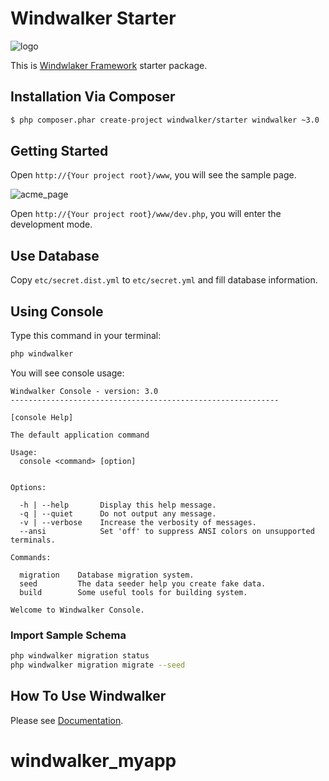 # Windwalker Starter

![logo](https://cloud.githubusercontent.com/assets/1639206/2870854/176b987a-d2e4-11e3-8be6-9f70304a8499.png)

This is [Windwlaker Framework](https://github.com/ventoviro/windwalker) starter package.

## Installation Via Composer

``` bash
$ php composer.phar create-project windwalker/starter windwalker ~3.0
```

## Getting Started

Open `http://{Your project root}/www`, you will see the sample page.

![acme_page](https://cloud.githubusercontent.com/assets/1639206/5560315/dd714ccc-8dba-11e4-8911-8a29e2a2b1f2.png)

Open `http://{Your project root}/www/dev.php`, you will enter the development mode.

## Use Database

Copy `etc/secret.dist.yml` to `etc/secret.yml` and fill database information.

## Using Console

Type this command in your terminal:

``` bash
php windwalker
```

You will see console usage:

```
Windwalker Console - version: 3.0
------------------------------------------------------------

[console Help]

The default application command

Usage:
  console <command> [option]


Options:

  -h | --help       Display this help message.
  -q | --quiet      Do not output any message.
  -v | --verbose    Increase the verbosity of messages.
  --ansi            Set 'off' to suppress ANSI colors on unsupported terminals.

Commands:

  migration    Database migration system.
  seed         The data seeder help you create fake data.
  build        Some useful tools for building system.

Welcome to Windwalker Console.
```

### Import Sample Schema

``` bash
php windwalker migration status
php windwalker migration migrate --seed
```

## How To Use Windwalker

Please see [Documentation](http://windwalker.io/documentation/).
# windwalker_myapp
